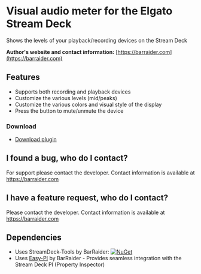 # Visual audio meter for the Elgato Stream Deck
 
Shows the levels of your playback/recording devices on the Stream Deck

**Author's website and contact information:** [https://barraider.com](https://barraider.com)

## Features
- Supports both recording and playback devices
- Customize the various levels (mid/peaks)
- Customize the various colors and visual style of the display
- Press the button to mute/unmute the device

### Download

* [Download plugin](https://github.com/BarRaider/streamdeck-audiometer/releases/)

## I found a bug, who do I contact?
For support please contact the developer. Contact information is available at https://barraider.com

## I have a feature request, who do I contact?
Please contact the developer. Contact information is available at https://barraider.com

## Dependencies
* Uses StreamDeck-Tools by BarRaider: [![NuGet](https://img.shields.io/nuget/v/streamdeck-tools.svg?style=flat)](https://www.nuget.org/packages/streamdeck-tools)
* Uses [Easy-PI](https://github.com/BarRaider/streamdeck-easypi) by BarRaider - Provides seamless integration with the Stream Deck PI (Property Inspector) 


